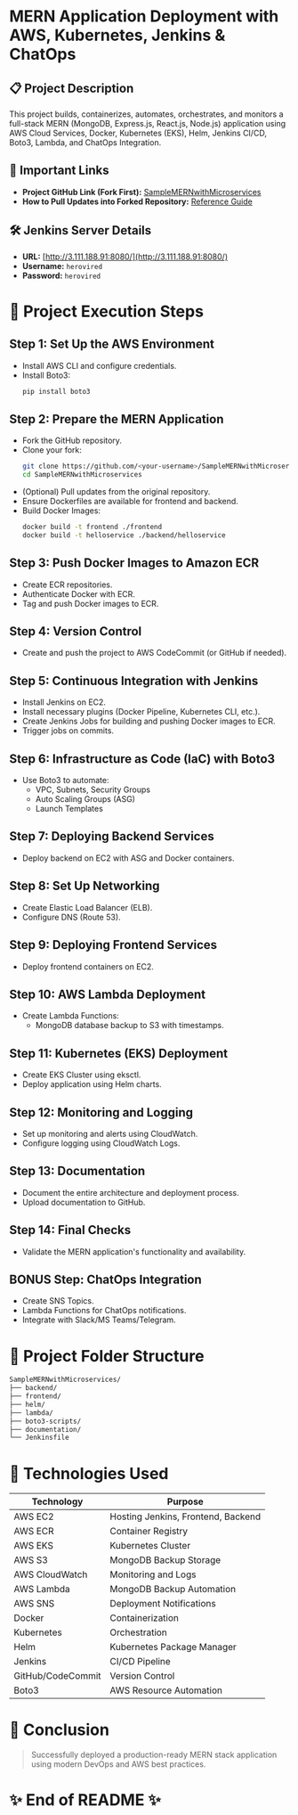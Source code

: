# MERN Application Deployment with AWS, Kubernetes, Jenkins & ChatOps

## 📋 Project Description

This project builds, containerizes, automates, orchestrates, and monitors a full-stack MERN (MongoDB, Express.js, React.js, Node.js) application using AWS Cloud Services, Docker, Kubernetes (EKS), Helm, Jenkins CI/CD, Boto3, Lambda, and ChatOps Integration.

## 🔗 Important Links

- **Project GitHub Link (Fork First):** [SampleMERNwithMicroservices](https://github.com/UnpredictablePrashant/SampleMERNwithMicroservices)
- **How to Pull Updates into Forked Repository:** [Reference Guide](https://stackoverflow.com/questions/3903817/pull-new-updates-from-original-github-repository-into-forked-github-repository)

## 🛠 Jenkins Server Details

- **URL:** [http://3.111.188.91:8080/](http://3.111.188.91:8080/)
- **Username:** `herovired`
- **Password:** `herovired`

# 🚀 Project Execution Steps

## Step 1: Set Up the AWS Environment
- Install AWS CLI and configure credentials.
- Install Boto3:
  ```bash
  pip install boto3
  ```

## Step 2: Prepare the MERN Application
- Fork the GitHub repository.
- Clone your fork:
  ```bash
  git clone https://github.com/<your-username>/SampleMERNwithMicroservices.git
  cd SampleMERNwithMicroservices
  ```
- (Optional) Pull updates from the original repository.
- Ensure Dockerfiles are available for frontend and backend.
- Build Docker Images:
  ```bash
  docker build -t frontend ./frontend
  docker build -t helloservice ./backend/helloservice
  ```

## Step 3: Push Docker Images to Amazon ECR
- Create ECR repositories.
- Authenticate Docker with ECR.
- Tag and push Docker images to ECR.

## Step 4: Version Control
- Create and push the project to AWS CodeCommit (or GitHub if needed).

## Step 5: Continuous Integration with Jenkins
- Install Jenkins on EC2.
- Install necessary plugins (Docker Pipeline, Kubernetes CLI, etc.).
- Create Jenkins Jobs for building and pushing Docker images to ECR.
- Trigger jobs on commits.

## Step 6: Infrastructure as Code (IaC) with Boto3
- Use Boto3 to automate:
  - VPC, Subnets, Security Groups
  - Auto Scaling Groups (ASG)
  - Launch Templates

## Step 7: Deploying Backend Services
- Deploy backend on EC2 with ASG and Docker containers.

## Step 8: Set Up Networking
- Create Elastic Load Balancer (ELB).
- Configure DNS (Route 53).

## Step 9: Deploying Frontend Services
- Deploy frontend containers on EC2.

## Step 10: AWS Lambda Deployment
- Create Lambda Functions:
  - MongoDB database backup to S3 with timestamps.

## Step 11: Kubernetes (EKS) Deployment
- Create EKS Cluster using eksctl.
- Deploy application using Helm charts.

## Step 12: Monitoring and Logging
- Set up monitoring and alerts using CloudWatch.
- Configure logging using CloudWatch Logs.

## Step 13: Documentation
- Document the entire architecture and deployment process.
- Upload documentation to GitHub.

## Step 14: Final Checks
- Validate the MERN application's functionality and availability.

## BONUS Step: ChatOps Integration
- Create SNS Topics.
- Lambda Functions for ChatOps notifications.
- Integrate with Slack/MS Teams/Telegram.

# 📂 Project Folder Structure
```bash
SampleMERNwithMicroservices/
├── backend/
├── frontend/
├── helm/
├── lambda/
├── boto3-scripts/
├── documentation/
└── Jenkinsfile
```

# 🔧 Technologies Used
| Technology | Purpose |
|------------|---------|
| AWS EC2 | Hosting Jenkins, Frontend, Backend |
| AWS ECR | Container Registry |
| AWS EKS | Kubernetes Cluster |
| AWS S3 | MongoDB Backup Storage |
| AWS CloudWatch | Monitoring and Logs |
| AWS Lambda | MongoDB Backup Automation |
| AWS SNS | Deployment Notifications |
| Docker | Containerization |
| Kubernetes | Orchestration |
| Helm | Kubernetes Package Manager |
| Jenkins | CI/CD Pipeline |
| GitHub/CodeCommit | Version Control |
| Boto3 | AWS Resource Automation |

# 🌟 Conclusion
> Successfully deployed a production-ready MERN stack application using modern DevOps and AWS best practices.

# ✨ End of README ✨

